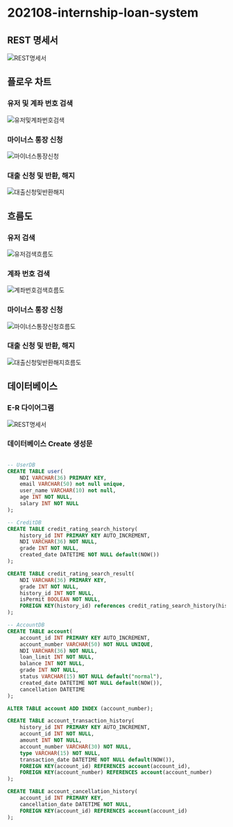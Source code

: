 # 202108-internship-loan-system

## REST 명세서
![REST명세서](./image/REST명세서.png)

## 플로우 차트

### 유저 및 계좌 번호 검색
![유저및계좌번호검색](./image/유저및계좌번호검색.png)

### 마이너스 통장 신청
![마이너스통장신청](./image/마이너스통장신청.png)

### 대출 신청 및 반환, 해지
![대출신청및반환해지](./image/대출신청및반환해지.png)

## 흐름도
### 유저 검색
![유저검색흐름도](./image/유저검색흐름도.png)

### 계좌 번호 검색
![계좌번호검색흐름도](./image/계좌번호검색흐름도.png)

### 마이너스 통장 신청
![마이너스통장신청흐름도](./image/마이너스통장신청흐름도.png)

### 대출 신청 및 반환, 해지
![대출신청및반환해지흐름도](./image/대출신청및반환해지흐름도.png)


## 데이터베이스

### E-R 다이어그램
![REST명세서](./image/ERD.png)

### 데이터베이스 Create 생성문

```SQL

-- UserDB
CREATE TABLE user(
    NDI VARCHAR(36) PRIMARY KEY,
    email VARCHAR(50) not null unique,
    user_name VARCHAR(10) not null,
    age INT NOT NULL,
    salary INT NOT NULL
);

-- CreditDB
CREATE TABLE credit_rating_search_history(
    history_id INT PRIMARY KEY AUTO_INCREMENT,
    NDI VARCHAR(36) NOT NULL,
    grade INT NOT NULL,
    created_date DATETIME NOT NULL default(NOW())
);

CREATE TABLE credit_rating_search_result(
    NDI VARCHAR(36) PRIMARY KEY,
    grade INT NOT NULL,
    history_id INT NOT NULL,
    isPermit BOOLEAN NOT NULL,
    FOREIGN KEY(history_id) references credit_rating_search_history(history_id)
);

-- AccountDB
CREATE TABLE account(
    account_id INT PRIMARY KEY AUTO_INCREMENT,
    account_number VARCHAR(50) NOT NULL UNIQUE,
    NDI VARCHAR(36) NOT NULL,
    loan_limit INT NOT NULL,
    balance INT NOT NULL,
    grade INT NOT NULL,
    status VARCHAR(15) NOT NULL default("normal"),
    created_date DATETIME NOT NULL default(NOW()),
    cancellation DATETIME
);

ALTER TABLE account ADD INDEX (account_number);

CREATE TABLE account_transaction_history(
    history_id INT PRIMARY KEY AUTO_INCREMENT,
    account_id INT NOT NULL,
    amount INT NOT NULL,
    account_number VARCHAR(30) NOT NULL,
    type VARCHAR(15) NOT NULL,
    transaction_date DATETIME NOT NULL default(NOW()),
    FOREIGN KEY(account_id) REFERENCES account(account_id),
    FOREIGN KEY(account_number) REFERENCES account(account_number)
);

CREATE TABLE account_cancellation_history(
    account_id INT PRIMARY KEY,
    cancellation_date DATETIME NOT NULL,
    FOREIGN KEY(account_id) REFERENCES account(account_id)
);

```